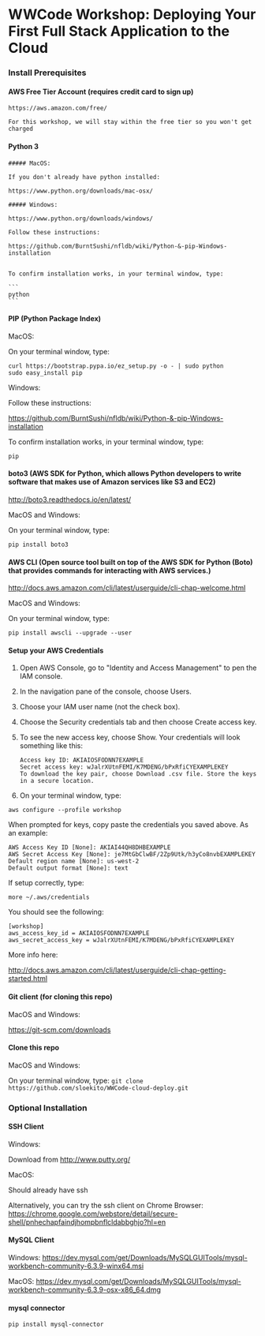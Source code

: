 # WWCode Workshop: Deploying Your First Full Stack Application to the Cloud

### Install Prerequisites

#### AWS Free Tier Account (requires credit card to sign up)

    https://aws.amazon.com/free/

    For this workshop, we will stay within the free tier so you won't get charged


#### Python 3
    ##### MacOS: 

    If you don't already have python installed:

    https://www.python.org/downloads/mac-osx/

    ##### Windows: 

    https://www.python.org/downloads/windows/

    Follow these instructions:

    https://github.com/BurntSushi/nfldb/wiki/Python-&-pip-Windows-installation


    To confirm installation works, in your terminal window, type:

    ```
    python
    ```

#### PIP (Python Package Index)
MacOS: 

On your terminal window, type:

```
curl https://bootstrap.pypa.io/ez_setup.py -o - | sudo python
sudo easy_install pip
```

Windows: 

Follow these instructions:

https://github.com/BurntSushi/nfldb/wiki/Python-&-pip-Windows-installation


To confirm installation works, in your terminal window, type:

```
pip
```

#### boto3 (AWS SDK for Python, which allows Python developers to write software that makes use of Amazon services like S3 and EC2)

http://boto3.readthedocs.io/en/latest/


MacOS and Windows:

On your terminal window, type:

```pip install boto3```

#### AWS CLI (Open source tool built on top of the AWS SDK for Python (Boto) that provides commands for interacting with AWS services.)

http://docs.aws.amazon.com/cli/latest/userguide/cli-chap-welcome.html

MacOS and Windows:

On your terminal window, type:

```pip install awscli --upgrade --user```

#### Setup your AWS Credentials


1. Open AWS Console, go to "Identity and Access Management" to pen the IAM console.

1. In the navigation pane of the console, choose Users.

1. Choose your IAM user name (not the check box).

1. Choose the Security credentials tab and then choose Create access key.

1. To see the new access key, choose Show. Your credentials will look something like this:

    ```
    Access key ID: AKIAIOSFODNN7EXAMPLE
    Secret access key: wJalrXUtnFEMI/K7MDENG/bPxRfiCYEXAMPLEKEY
    To download the key pair, choose Download .csv file. Store the keys in a secure location.
    ```

1. On your terminal window, type:
```
aws configure --profile workshop
```
When prompted for keys, copy paste the credentials you saved above. As an example:

```
AWS Access Key ID [None]: AKIAI44QH8DHBEXAMPLE
AWS Secret Access Key [None]: je7MtGbClwBF/2Zp9Utk/h3yCo8nvbEXAMPLEKEY
Default region name [None]: us-west-2
Default output format [None]: text
```

If setup correctly, type:

```
more ~/.aws/credentials

```

You should see the following:
```
[workshop]
aws_access_key_id = AKIAIOSFODNN7EXAMPLE
aws_secret_access_key = wJalrXUtnFEMI/K7MDENG/bPxRfiCYEXAMPLEKEY
```

More info here:

http://docs.aws.amazon.com/cli/latest/userguide/cli-chap-getting-started.html


#### Git client (for cloning this repo)
MacOS and Windows: 

https://git-scm.com/downloads


#### Clone this repo
MacOS and Windows:

On your terminal window, type:
```git clone https://github.com/sloekito/WWCode-cloud-deploy.git```


### Optional Installation

#### SSH Client

Windows:

Download from http://www.putty.org/

MacOS:

Should already have ssh

Alternatively, you can try the ssh client on Chrome Browser: https://chrome.google.com/webstore/detail/secure-shell/pnhechapfaindjhompbnflcldabbghjo?hl=en


#### MySQL Client

Windows:
https://dev.mysql.com/get/Downloads/MySQLGUITools/mysql-workbench-community-6.3.9-winx64.msi

MacOS:
https://dev.mysql.com/get/Downloads/MySQLGUITools/mysql-workbench-community-6.3.9-osx-x86_64.dmg

#### mysql connector

```pip install mysql-connector```
